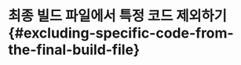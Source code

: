 # 최종 빌드 파일에서 특정 코드 제외하기 {#excluding-specific-code-from-the-final-build-file}

<!-- @include: @/shared/wip.ko.md -->
